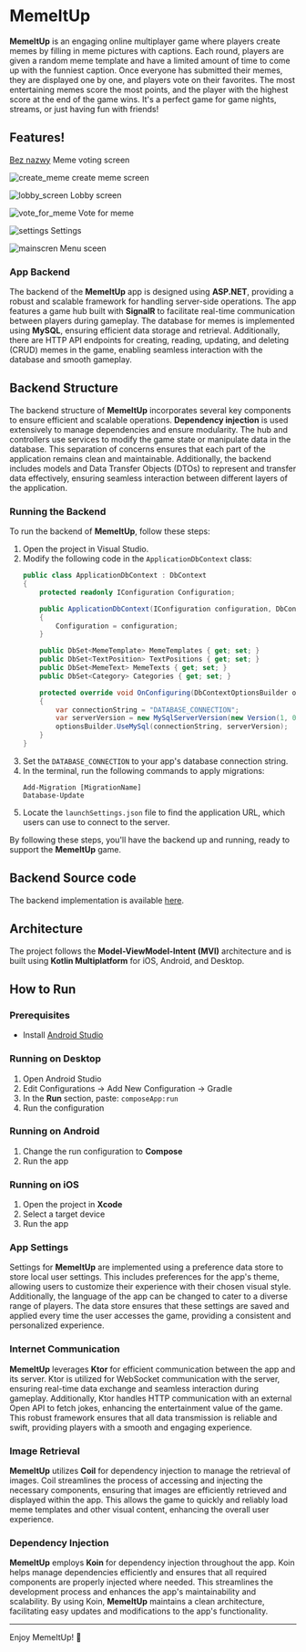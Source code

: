 # MemeItUp



**MemeItUp** is an engaging online multiplayer game where players create memes by filling in meme pictures with captions. Each round, players are given a random meme template and have a limited amount of time to come up with the funniest caption. Once everyone has submitted their memes, they are displayed one by one, and players vote on their favorites. The most entertaining memes score the most points, and the player with the highest score at the end of the game wins. It's a perfect game for game nights, streams, or just having fun with friends!

## Features!

[Bez nazwy](https://github.com/user-attachments/assets/c197c711-d243-4fc4-ac83-5294650db5bf)
Meme voting screen

![create_meme](https://github.com/user-attachments/assets/233c100f-29f5-4223-807a-397862614eeb)
create meme screen

![lobby_screen](https://github.com/user-attachments/assets/147c10ff-8f6b-4871-bd98-f3667edaf8c3)
Lobby screen

![vote_for_meme](https://github.com/user-attachments/assets/86afc94c-3afc-494b-b691-d874cfd6d600)
Vote for meme

![settings](https://github.com/user-attachments/assets/fad338d3-315d-4fe2-8e90-3b368d36f270)
Settings

![mainscren](https://github.com/user-attachments/assets/15a17572-4f85-4249-a0ef-79cde2d4a67e)
Menu sceen

### App Backend

The backend of the **MemeItUp** app is designed using **ASP.NET**, providing a robust and scalable framework for handling server-side operations. The app features a game hub built with **SignalR** to facilitate real-time communication between players during gameplay. The database for memes is implemented using **MySQL**, ensuring efficient data storage and retrieval. Additionally, there are HTTP API endpoints for creating, reading, updating, and deleting (CRUD) memes in the game, enabling seamless interaction with the database and smooth gameplay.

## Backend Structure

The backend structure of **MemeItUp** incorporates several key components to ensure efficient and scalable operations. **Dependency injection** is used extensively to manage dependencies and ensure modularity. The hub and controllers use services to modify the game state or manipulate data in the database. This separation of concerns ensures that each part of the application remains clean and maintainable. Additionally, the backend includes models and Data Transfer Objects (DTOs) to represent and transfer data effectively, ensuring seamless interaction between different layers of the application.


### Running the Backend

To run the backend of **MemeItUp**, follow these steps:

1. Open the project in Visual Studio.
2. Modify the following code in the `ApplicationDbContext` class:
    ```csharp
    public class ApplicationDbContext : DbContext
    {
        protected readonly IConfiguration Configuration;

        public ApplicationDbContext(IConfiguration configuration, DbContextOptions<ApplicationDbContext> options) : base(options)
        {
            Configuration = configuration;
        }

        public DbSet<MemeTemplate> MemeTemplates { get; set; }
        public DbSet<TextPosition> TextPositions { get; set; }
        public DbSet<MemeText> MemeTexts { get; set; }
        public DbSet<Category> Categories { get; set; }

        protected override void OnConfiguring(DbContextOptionsBuilder optionsBuilder)
        {
            var connectionString = "DATABASE_CONNECTION";
            var serverVersion = new MySqlServerVersion(new Version(1, 0));
            optionsBuilder.UseMySql(connectionString, serverVersion);
        }
    }
    ```
3. Set the `DATABASE_CONNECTION` to your app's database connection string.
4. In the terminal, run the following commands to apply migrations:
    ```shell
    Add-Migration [MigrationName]
    Database-Update
    ```
5. Locate the `launchSettings.json` file to find the application URL, which users can use to connect to the server.

By following these steps, you'll have the backend up and running, ready to support the **MemeItUp** game.



## Backend Source code
The backend implementation is available [here](https://github.com/baszczynskidaniel/MemeItUpApi).

## Architecture
The project follows the **Model-ViewModel-Intent (MVI)** architecture and is built using **Kotlin Multiplatform** for iOS, Android, and Desktop.

## How to Run

### Prerequisites
- Install [Android Studio](https://developer.android.com/studio)

### Running on Desktop
1. Open Android Studio
2. Edit Configurations -> Add New Configuration -> Gradle
3. In the **Run** section, paste: `composeApp:run`
4. Run the configuration

### Running on Android
1. Change the run configuration to **Compose**
2. Run the app

### Running on iOS
1. Open the project in **Xcode**
2. Select a target device
3. Run the app

### App Settings

Settings for **MemeItUp** are implemented using a preference data store to store local user settings. This includes preferences for the app's theme, allowing users to customize their experience with their chosen visual style. Additionally, the language of the app can be changed to cater to a diverse range of players. The data store ensures that these settings are saved and applied every time the user accesses the game, providing a consistent and personalized experience.

### Internet Communication

**MemeItUp** leverages **Ktor** for efficient communication between the app and its server. Ktor is utilized for WebSocket communication with the server, ensuring real-time data exchange and seamless interaction during gameplay. Additionally, Ktor handles HTTP communication with an external Open API to fetch jokes, enhancing the entertainment value of the game. This robust framework ensures that all data transmission is reliable and swift, providing players with a smooth and engaging experience.

### Image Retrieval

**MemeItUp** utilizes **Coil** for dependency injection to manage the retrieval of images. Coil streamlines the process of accessing and injecting the necessary components, ensuring that images are efficiently retrieved and displayed within the app. This allows the game to quickly and reliably load meme templates and other visual content, enhancing the overall user experience.

### Dependency Injection

**MemeItUp** employs **Koin** for dependency injection throughout the app. Koin helps manage dependencies efficiently and ensures that all required components are properly injected where needed. This streamlines the development process and enhances the app's maintainability and scalability. By using Koin, **MemeItUp** maintains a clean architecture, facilitating easy updates and modifications to the app's functionality.


---
Enjoy MemeItUp! 🎉

